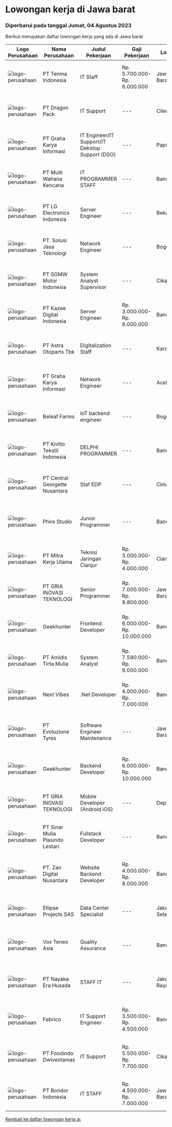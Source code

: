 
  # Lowongan kerja di Jawa barat

  ### Diperbarui pada tanggal Jumat, 04 Agustus 2023

  Berikut merupakan daftar lowongan kerja yang ada di Jawa barat

  |Logo Perusahaan | Nama Perusahaan | Judul Pekerjaan | Gaji Pekerjaan | Lokasi | Deskripsi | Tanggal diunggah | Pranala |
  | -------------- | --------------- | --------------- | --------- | --------- | -------------- | ------- | ----------- |
  |![logo-perusahaan](https://image-service-cdn.seek.com.au/be338622ce0929c34b62a9cda5577ffc020cc363/ee4dce1061f3f616224767ad58cb2fc751b8d2dc)|PT Tenma Indonesia|IT Staff|Rp. 5.700.000-Rp. 6.000.000|Jawa Barat|Persyaratan : Usia maks. 35 tahun Memiliki pengalaman dibidang IT min. 2 tahun Lulusan D3/S1 dengan jurusan Teknik Komputer (TI / SI) Bisa berbahasa...|Kamis, 03 Agustus 2023|https://www.jobstreet.co.id/id/job/it-staff-4426472?token=0~875c0d5c-d4b5-4415-bb77-df55d3d73208&sectionRank=1&jobId=jobstreet-id-job-4426472|
|![logo-perusahaan](https://image-service-cdn.seek.com.au/f946b17c4740aea1fc2823841d68bdb55818af91/ee4dce1061f3f616224767ad58cb2fc751b8d2dc)|PT Dragon Pack|IT Support|---|Cileungsi|Kualifikasi : Usia maksimal 35 tahun Pendidikan minimal SMK atau sederajat Memiliki pengalaman IT Support minimal 2 tahun Deskripsi Pekerjaan :...|Rabu, 02 Agustus 2023|https://www.jobstreet.co.id/id/job/it-support-4424927?token=0~875c0d5c-d4b5-4415-bb77-df55d3d73208&sectionRank=2&jobId=jobstreet-id-job-4424927|
|![logo-perusahaan](https://image-service-cdn.seek.com.au/c318dd0b699c6160d2411e7473745c289633be44/ee4dce1061f3f616224767ad58cb2fc751b8d2dc)|PT Graha Karya Informasi|IT Engineer/IT Support/IT Dekstop Support (DSO)|---|Papua|Requirements:1. Minimum 6 Months as an IT Support (Fresh Graduate are welcome to apply)2. Bachelor's Degree in Computer/ IT or equivalent3. Have...|Rabu, 02 Agustus 2023|https://www.jobstreet.co.id/id/job/it-engineer-it-support-it-dekstop-support-dso-4425201?token=0~875c0d5c-d4b5-4415-bb77-df55d3d73208&sectionRank=3&jobId=jobstreet-id-job-4425201|
|![logo-perusahaan](https://image-service-cdn.seek.com.au/8a21d582e50f0d132f214ae36bd88b23e5a42b73/ee4dce1061f3f616224767ad58cb2fc751b8d2dc)|PT Multi Wahana Kencana|IT PROGRAMMER STAFF|---|Bandung|Deskripsi pekerjaan: Menerima, memprioritaskan, dan menyelesaikan permintaan bantuan IT. Instalasi dan software maintenance. Membuat aplikasi baik itu...|Kamis, 03 Agustus 2023|https://www.jobstreet.co.id/id/job/it-programmer-staff-4426557?token=0~875c0d5c-d4b5-4415-bb77-df55d3d73208&sectionRank=4&jobId=jobstreet-id-job-4426557|
|![logo-perusahaan](https://image-service-cdn.seek.com.au/eb4cc8f79c9f0232ec1921952f10057fed8a8d20/ee4dce1061f3f616224767ad58cb2fc751b8d2dc)|PT LG Electronics Indonesia|Server Engineer|---|Bekasi|Job Description : Configure and managing servers of Operation System (Windows Server STD 2012, 2016 &amp; 2021, Red Hat Enterprise, Ubuntu) Designing...|Kamis, 03 Agustus 2023|https://www.jobstreet.co.id/id/job/server-engineer-4425572?token=0~875c0d5c-d4b5-4415-bb77-df55d3d73208&sectionRank=5&jobId=jobstreet-id-job-4425572|
|![logo-perusahaan](https://image-service-cdn.seek.com.au/9ba548bf4770284015e9d767cdbe113bf7d10521/ee4dce1061f3f616224767ad58cb2fc751b8d2dc)|PT. Solusi Jasa Teknologi|Network Engineer|---|Bogor|FULL JOB DESCRIPTION Maintaining computer networks including VPNs, routers and other physical hardware Installing and configuring network equipment...|Kamis, 03 Agustus 2023|https://www.jobstreet.co.id/id/job/network-engineer-4426347?token=0~875c0d5c-d4b5-4415-bb77-df55d3d73208&sectionRank=6&jobId=jobstreet-id-job-4426347|
|![logo-perusahaan](https://image-service-cdn.seek.com.au/058fbd9096005f7a98c90c6192a4b52370f111d5/ee4dce1061f3f616224767ad58cb2fc751b8d2dc)|PT SGMW Motor Indonesia|System Analyst Supervisor|---|Cikarang|Job Description: Bachelor's degree in computer science or a related IT field is often required Prior experience as a systems analyst or in a similar...|Rabu, 02 Agustus 2023|https://www.jobstreet.co.id/id/job/system-analyst-supervisor-4424627?token=0~875c0d5c-d4b5-4415-bb77-df55d3d73208&sectionRank=7&jobId=jobstreet-id-job-4424627|
|![logo-perusahaan](https://image-service-cdn.seek.com.au/2f73f015009719a2a165513ea13522700ae23008/ee4dce1061f3f616224767ad58cb2fc751b8d2dc)|PT Kazee Digital Indonesia|Server Engineer|Rp. 3.000.000-Rp. 6.000.000|Bandung|QUALIFICATIONS : Minimal SMK Teknik Komputer &amp; Jaringan (TKJ), Preference Bachelor's degree in Information Technology / Information System 2 years...|Rabu, 02 Agustus 2023|https://www.jobstreet.co.id/id/job/server-engineer-4424787?token=0~875c0d5c-d4b5-4415-bb77-df55d3d73208&sectionRank=8&jobId=jobstreet-id-job-4424787|
|![logo-perusahaan](https://image-service-cdn.seek.com.au/ab6b456a25273ce280a2600f1e3224c61e3227ec/ee4dce1061f3f616224767ad58cb2fc751b8d2dc)|PT Astra Otoparts Tbk|Digitalization Staff|---|Karawang|Spesification: Candidate must possess a Diploma of Information Technology or Management Information System Having good skill in Android Studio,...|Kamis, 03 Agustus 2023|https://www.jobstreet.co.id/id/job/digitalization-staff-4425268?token=0~875c0d5c-d4b5-4415-bb77-df55d3d73208&sectionRank=9&jobId=jobstreet-id-job-4425268|
|![logo-perusahaan](https://image-service-cdn.seek.com.au/c318dd0b699c6160d2411e7473745c289633be44/ee4dce1061f3f616224767ad58cb2fc751b8d2dc)|PT Graha Karya Informasi|Network Engineer|---|Aceh|Deskripsi Pekerjaan Candidate must possess at least Senior High School, Bachelor's Degree (Is a plus) At least 3 Year(s) of working experience in the...|Rabu, 02 Agustus 2023|https://www.jobstreet.co.id/id/job/network-engineer-4424762?token=0~875c0d5c-d4b5-4415-bb77-df55d3d73208&sectionRank=10&jobId=jobstreet-id-job-4424762|
|![logo-perusahaan](https://image-service-cdn.seek.com.au/9b40d1a8c117cf2b4d9d5e71bd8c755e6754df69/ee4dce1061f3f616224767ad58cb2fc751b8d2dc)|Beleaf Farms|IoT backend engineer|---|Bogor|Job DescriptionWe are looking for a Back-End Engineer responsible for managing the exchange of data between cloud and application, as well as between...|Kamis, 03 Agustus 2023|https://www.jobstreet.co.id/id/job/iot-backend-engineer-4425434?token=0~875c0d5c-d4b5-4415-bb77-df55d3d73208&sectionRank=11&jobId=jobstreet-id-job-4425434|
|![logo-perusahaan](https://image-service-cdn.seek.com.au/95c392ce622d6134b6173f8d6379a0068249ee50/ee4dce1061f3f616224767ad58cb2fc751b8d2dc)|PT Knitto Tekstil Indonesia|DELPHI PROGRAMMER|---|Bandung|Kami mencari Delphi Programmer yang terampil dan bersemangat untuk bergabung dengan tim kamiTugas dan Tanggung Jawab : Memaintain dan menambahkan...|Kamis, 03 Agustus 2023|https://www.jobstreet.co.id/id/job/delphi-programmer-4425465?token=0~875c0d5c-d4b5-4415-bb77-df55d3d73208&sectionRank=12&jobId=jobstreet-id-job-4425465|
|![logo-perusahaan](https://image-service-cdn.seek.com.au/2820fcc4415e0ad2c01265126778cb6287402135/ee4dce1061f3f616224767ad58cb2fc751b8d2dc)|PT Central Georgette Nusantara|Staf EDP|---|Cimahi|Development Program Kualifikasi: S1 Sistem Informasi Jaringan atau setara Menguasai LAN &amp; Mikrotik Memahami O.S DOS, Windows, Ubuntu Menguasai...|Rabu, 02 Agustus 2023|https://www.jobstreet.co.id/id/job/staf-edp-4423868?token=0~875c0d5c-d4b5-4415-bb77-df55d3d73208&sectionRank=13&jobId=jobstreet-id-job-4423868|
|![logo-perusahaan](https://image-service-cdn.seek.com.au/b07d639b66aca77f1fc866685aadc5f43f1330c6/ee4dce1061f3f616224767ad58cb2fc751b8d2dc)|Phire Studio|Junior Programmer|---|Bandung|Junior Programmer General requirements:• Work location in Bandung (work from office)• Min 1 year work experience in programming (Python and Django)•...|Rabu, 02 Agustus 2023|https://www.jobstreet.co.id/id/job/junior-programmer-4424008?token=0~875c0d5c-d4b5-4415-bb77-df55d3d73208&sectionRank=14&jobId=jobstreet-id-job-4424008|
|![logo-perusahaan](https://image-service-cdn.seek.com.au/69d81c490d2371642ca2c0cace747efd527541cf/ee4dce1061f3f616224767ad58cb2fc751b8d2dc)|PT Mitra Kerja Utama|Teknisi Jaringan Cianjur|Rp. 3.000.000-Rp. 4.000.000|Cianjur|WE'RE HIRING TEKNISI FIBER OPTIC! PT. Mitra Kerja Utama merupakan perusahaan yang bergerak di bidang Recruitment Consultant, saat ini salah satu klien...|Rabu, 02 Agustus 2023|https://www.jobstreet.co.id/id/job/teknisi-jaringan-cianjur-4424054?token=0~875c0d5c-d4b5-4415-bb77-df55d3d73208&sectionRank=15&jobId=jobstreet-id-job-4424054|
|![logo-perusahaan](https://image-service-cdn.seek.com.au/3e26a7dd1283a6e37d51bf727a41c68a29d68968/ee4dce1061f3f616224767ad58cb2fc751b8d2dc)|PT GRIA INOVASI TEKNOLOGI|Senior Programmer|Rp. 7.000.000-Rp. 9.800.000|Jawa Barat|Requirement : Expertise in one of these Programming languages is a must (C++, python, DotNet or Java). Good analytical skills and ability to follow...|Kamis, 03 Agustus 2023|https://www.jobstreet.co.id/id/job/senior-programmer-4426602?token=0~875c0d5c-d4b5-4415-bb77-df55d3d73208&sectionRank=16&jobId=jobstreet-id-job-4426602|
|![logo-perusahaan](https://image-service-cdn.seek.com.au/9b1ac08312d45d7e6f0965d6cfa215d52017a644/ee4dce1061f3f616224767ad58cb2fc751b8d2dc)|Geekhunter|Frontend Developer|Rp. 6.000.000-Rp. 10.000.000|Bandung|Perks &amp; Benefits THR, BPJS-K, BPJS-TK Working Tools Provided Overtime and Business Trip Allowance Annual bonus performance Job Description:...|Selasa, 01 Agustus 2023|https://www.jobstreet.co.id/id/job/frontend-developer-4423057?token=0~875c0d5c-d4b5-4415-bb77-df55d3d73208&sectionRank=17&jobId=jobstreet-id-job-4423057|
|![logo-perusahaan](https://image-service-cdn.seek.com.au/2b3481c8c189205ae3b80d4b8e9a477584bc2d2b/ee4dce1061f3f616224767ad58cb2fc751b8d2dc)|PT Amidis Tirta Mulia|System Analyst|Rp. 7.590.000-Rp. 9.000.000|Bandung|Requirements: Minimum 3 years experience as business/system analyst Must possess at least Bachelor Degree Good knowledge about System Analysis and...|Selasa, 01 Agustus 2023|https://www.jobstreet.co.id/id/job/system-analyst-4423005?token=0~875c0d5c-d4b5-4415-bb77-df55d3d73208&sectionRank=18&jobId=jobstreet-id-job-4423005|
|![logo-perusahaan](https://image-service-cdn.seek.com.au/947ba4821a0fecddd395d963dbec961cbef152ad/ee4dce1061f3f616224767ad58cb2fc751b8d2dc)|Next Vibes|.Net Developer|Rp. 4.000.000-Rp. 7.000.000|Bandung|We are looking for a .Net developer who will have the opportunity to join our dedicated team, providing meaningful and measurable business outcomes...|Kamis, 03 Agustus 2023|https://www.jobstreet.co.id/id/job/.net-developer-4426678?token=0~875c0d5c-d4b5-4415-bb77-df55d3d73208&sectionRank=19&jobId=jobstreet-id-job-4426678|
|![logo-perusahaan](https://image-service-cdn.seek.com.au/d415ba5fb171e50c979c559d0b4da95ed97782a1/ee4dce1061f3f616224767ad58cb2fc751b8d2dc)|PT Evoluzione Tyres|Software Engineer Maintenance|---|Jawa Barat|Requirements : Candidate must possess Bachelor degree in Engineering (Electrical/Electronic/Mechatronics) or equivalent. At least 4 Year(s) of working...|Selasa, 01 Agustus 2023|https://www.jobstreet.co.id/id/job/software-engineer-maintenance-4423601?token=0~875c0d5c-d4b5-4415-bb77-df55d3d73208&sectionRank=20&jobId=jobstreet-id-job-4423601|
|![logo-perusahaan](https://image-service-cdn.seek.com.au/9b1ac08312d45d7e6f0965d6cfa215d52017a644/ee4dce1061f3f616224767ad58cb2fc751b8d2dc)|Geekhunter|Backend Developer|Rp. 6.000.000-Rp. 10.000.000|Bandung|Perks &amp; Benefits THR, BPJS-K, BPJS-TK Working Tools Provided Overtime and Business Trip Allowance Annual bonus performance Job Description:...|Selasa, 01 Agustus 2023|https://www.jobstreet.co.id/id/job/backend-developer-4423050?token=0~875c0d5c-d4b5-4415-bb77-df55d3d73208&sectionRank=21&jobId=jobstreet-id-job-4423050|
|![logo-perusahaan](https://image-service-cdn.seek.com.au/3e26a7dd1283a6e37d51bf727a41c68a29d68968/ee4dce1061f3f616224767ad58cb2fc751b8d2dc)|PT GRIA INOVASI TEKNOLOGI|Mobile Developer (Android iOS)|---|Depok|Requirement : Candidate must possess at least a Bachelor's Degree in Information Technology, Computer Engineering (Computer/Telecommunication),  or...|Kamis, 03 Agustus 2023|https://www.jobstreet.co.id/id/job/mobile-developer-android-ios-4426608?token=0~875c0d5c-d4b5-4415-bb77-df55d3d73208&sectionRank=22&jobId=jobstreet-id-job-4426608|
|![logo-perusahaan](https://image-service-cdn.seek.com.au/fd75777c825472086062f0e565e671b0078a038a/ee4dce1061f3f616224767ad58cb2fc751b8d2dc)|PT Sinar Mulia Plasindo Lestari|Fullstack Developer|---|Bandung|We Need You To: Carry out the creation or addition of applications and databases accourding to time and requests / needs Perform maintenance and...|Senin, 31 Juli 2023|https://www.jobstreet.co.id/id/job/fullstack-developer-4421557?token=0~875c0d5c-d4b5-4415-bb77-df55d3d73208&sectionRank=23&jobId=jobstreet-id-job-4421557|
|![logo-perusahaan](https://image-service-cdn.seek.com.au/c6a338fec2dd918409cf17e2d36a44a8df9155d0/ee4dce1061f3f616224767ad58cb2fc751b8d2dc)|PT. Zan Digital Nusantara|Website Backend Developer|Rp. 4.000.000-Rp. 8.000.000|Bandung|Tanggung Jawab Pekerjaan :- Membangun, memelihara dan menjaga keamanan situs web perusahaan- Membuat dan mengetes API, menyederhanakan implementasi,...|Senin, 31 Juli 2023|https://www.jobstreet.co.id/id/job/website-backend-developer-4422134?token=0~875c0d5c-d4b5-4415-bb77-df55d3d73208&sectionRank=24&jobId=jobstreet-id-job-4422134|
|![logo-perusahaan](https://image-service-cdn.seek.com.au/431191c907def843eed5eea7e1ec83ac4bbaddd2/ee4dce1061f3f616224767ad58cb2fc751b8d2dc)|Ellipse Projects SAS|Data Center Specialist|---|Jakarta Selatan|We are looking for motivated and skilled candidate for the Position of Cloud Engineer. Responsibilities of the Cloud Engineer shall be as...|Senin, 31 Juli 2023|https://www.jobstreet.co.id/id/job/data-center-specialist-4421793?token=0~875c0d5c-d4b5-4415-bb77-df55d3d73208&sectionRank=25&jobId=jobstreet-id-job-4421793|
|![logo-perusahaan](https://image-service-cdn.seek.com.au/e65998196837897d914a924c84c491bf1929b312/ee4dce1061f3f616224767ad58cb2fc751b8d2dc)|Vox Teneo Asia|Quality Assurance|---|Bandung|Responsibilities Develop test plans, test cases, and test reports for multiple projects. Perform testing and validate that the requirement/user...|Senin, 31 Juli 2023|https://www.jobstreet.co.id/id/job/quality-assurance-4421575?token=0~875c0d5c-d4b5-4415-bb77-df55d3d73208&sectionRank=26&jobId=jobstreet-id-job-4421575|
|![logo-perusahaan](https://image-service-cdn.seek.com.au/2ddd42fea7307caf21c069e263c8cc9ad35d7bbc/ee4dce1061f3f616224767ad58cb2fc751b8d2dc)|PT Nayaka Era Husada|STAFF IT|---|Jakarta Raya|Jabatan : IT Programmer (Fullstack)PT. Nayaka Era HusadaJakarta Selatan Keuntungan·      Jenjang karir·      Perlindungan BPJS Ketenagakerjaan dan...|Kamis, 27 Juli 2023|https://www.jobstreet.co.id/id/job/staff-it-4417142?token=0~875c0d5c-d4b5-4415-bb77-df55d3d73208&sectionRank=27&jobId=jobstreet-id-job-4417142|
|![logo-perusahaan](https://image-service-cdn.seek.com.au/46d21f02a5fb640fb1b8a9e33c0825e8702942c7/ee4dce1061f3f616224767ad58cb2fc751b8d2dc)|Fabrico|IT Support Engineer|Rp. 3.500.000-Rp. 4.500.000|Bandung|Memberikan technical support dan troubleshoot untuk semua permasalahan komputer, network, software, hardware, dan alat pendukungnya Mengatur asset IT...|Selasa, 25 Juli 2023|https://www.jobstreet.co.id/id/job/it-support-engineer-4414930?token=0~875c0d5c-d4b5-4415-bb77-df55d3d73208&sectionRank=28&jobId=jobstreet-id-job-4414930|
|![logo-perusahaan](https://image-service-cdn.seek.com.au/8ebf2f576da35a6a2549343c685c1008204542a7/ee4dce1061f3f616224767ad58cb2fc751b8d2dc)|PT Foodindo Dwivestamas|IT Support|Rp. 5.500.000-Rp. 7.700.000|Cikarang|Memeriksa dan memastikan kondisi jaringan LAN berfungsi normal Mendata dan menindaklanjuti permintaan user perihal perbaikan/keluhan hardware Membuat...|Selasa, 25 Juli 2023|https://www.jobstreet.co.id/id/job/it-support-4414982?token=0~875c0d5c-d4b5-4415-bb77-df55d3d73208&sectionRank=29&jobId=jobstreet-id-job-4414982|
|![logo-perusahaan](https://image-service-cdn.seek.com.au/f1fcd745c2ce3e846b68a67a3077ef8a3e62e01b/ee4dce1061f3f616224767ad58cb2fc751b8d2dc)|PT Bondor Indonesia|IT STAFF|Rp. 4.500.000-Rp. 7.000.000|Jawa Barat|1.	Mengatur &amp; mengawasi koneksi jaringan dan mengkoordinir penggunaan asset IT.2.	Mengelola dan memastikan penggunaan bandwitdh Internet agar...|Selasa, 25 Juli 2023|https://www.jobstreet.co.id/id/job/it-staff-4414752?token=0~875c0d5c-d4b5-4415-bb77-df55d3d73208&sectionRank=30&jobId=jobstreet-id-job-4414752|


  [Kembali ke daftar lowongan kerja 🔙](../README.md#daftar-lowongan-kerja)
  